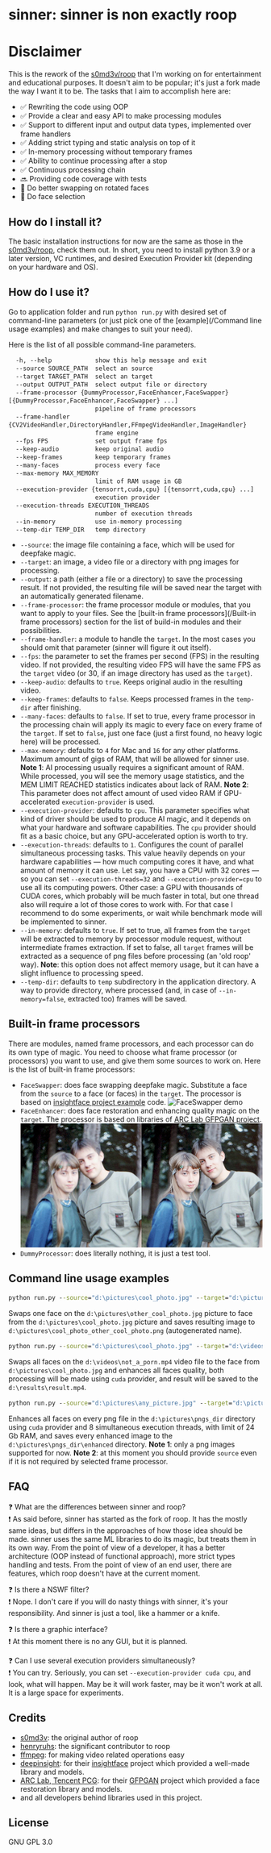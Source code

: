 # sinner: sinner is non exactly roop

# Disclaimer

This is the rework of the [s0md3v/roop](https://github.com/s0md3v/roop/) that I'm working on for entertainment and educational purposes. It doesn't aim to be popular; it's just a fork made the way I want it to be.
The tasks that I aim to accomplish here are:

- :white_check_mark: Rewriting the code using OOP
- :white_check_mark: Provide a clear and easy API to make processing modules
- :white_check_mark: Support to different input and output data types, implemented over frame handlers
- :white_check_mark: Adding strict typing and static analysis on top of it
- :white_check_mark: In-memory processing without temporary frames
- :white_check_mark: Ability to continue processing after a stop
- :white_check_mark: Continuous processing chain
- :soon: Providing code coverage with tests
- :white_square_button: Do better swapping on rotated faces
- :white_square_button: Do face selection

## How do I install it?

The basic installation instructions for now are the same as those in the [s0md3v/roop](https://github.com/s0md3v/roop#how-do-i-install-it), check them out.
In short, you need to install python 3.9 or a later version, VC runtimes, and desired Execution Provider kit (depending on your hardware and OS).

## How do I use it?

Go to application folder and run `python run.py` with desired set of command-line parameters (or just pick one of the [example](/Command line usage examples) and make changes to suit your need).

Here is the list of all possible command-line parameters. 
```
  -h, --help            show this help message and exit
  --source SOURCE_PATH  select an source
  --target TARGET_PATH  select an target
  --output OUTPUT_PATH  select output file or directory
  --frame-processor {DummyProcessor,FaceEnhancer,FaceSwapper} [{DummyProcessor,FaceEnhancer,FaceSwapper} ...]
                        pipeline of frame processors
  --frame-handler {CV2VideoHandler,DirectoryHandler,FFmpegVideoHandler,ImageHandler}
                        frame engine
  --fps FPS             set output frame fps
  --keep-audio          keep original audio
  --keep-frames         keep temporary frames
  --many-faces          process every face
  --max-memory MAX_MEMORY
                        limit of RAM usage in GB
  --execution-provider {tensorrt,cuda,cpu} [{tensorrt,cuda,cpu} ...]
                        execution provider
  --execution-threads EXECUTION_THREADS
                        number of execution threads
  --in-memory           use in-memory processing
  --temp-dir TEMP_DIR   temp directory
```
* `--source`: the image file containing a face, which will be used for deepfake magic.
* `--target`: an image, a video file or a directory with png images for processing.
* `--output`: a path (either a file or a directory) to save the processing result. If not provided, the resulting file will be saved near the target with an automatically generated filename.
* `--frame-processor`: the frame processor module or modules, that you want to apply to your files. See the [built-in frame processors](/Built-in frame processors) section for the list of build-in modules and their possibilities.
* `--frame-handler`: a module to handle the `target`. In the most cases you should omit that parameter (sinner will figure it out itself).
* `--fps`: the parameter to set the frames per second (FPS) in the resulting video. If not provided, the resulting video FPS will have the same FPS as the `target` video (or 30, if an image directory has used as the `target`).
* `--keep-audio`: defaults to `true`. Keeps original audio in the resulting video.
* `--keep-frames`: defaults to `false`. Keeps processed frames in the `temp-dir` after finishing.
* `--many-faces`: defaults to `false`. If set to true, every frame processor in the processing chain will apply its magic to every face on every frame of the `target`. If set to `false`, just one face (just a first found, no heavy logic here) will be processed.
* `--max-memory`: defaults to `4` for Mac and `16` for any other platforms. Maximum amount of gigs of RAM, that will be allowed for sinner use.
**Note 1**: AI processing usually requires a significant amount of RAM. While processed, you will see the memory usage statistics, and the MEM LIMIT REACHED statistics indicates about lack of RAM.
**Note 2**: This parameter does not affect amount of used video RAM if GPU-accelerated `execution-provider` is used.
* `--execution-provider`: defaults to `cpu`. This parameter specifies what kind of driver should be used to produce AI magic, and it depends on what your hardware and software capabilities. The `cpu` provider should fit as a basic choice, but any GPU-accelerated option is worth to try.
* `--execution-threads`: defaults to `1`. Configures the count of parallel simultaneous processing tasks. This value heavily depends on your hardware capabilities — how much computing cores it have, and what amount of memory it can use. Let say, you have a CPU with 32 cores — so you can set `--execution-threads=32` and `--execution-provider=cpu` to use all its computing powers. Other case: a GPU with thousands of CUDA cores, which probably will be much faster in total, but one thread also will require a lot of those cores to work with. For that case I recommend to do some experiments, or wait while benchmark mode will be implemented to sinner.
* `--in-memory`: defaults to `true`. If set to true, all frames from the `target` will be extracted to memory by processor module request, without intermediate frames extraction. If set to false, all `target` frames will be extracted as a sequence of png files before processing (an 'old roop' way).
**Note**: this option does not affect memory usage, but it can have a slight influence to processing speed.
* `--temp-dir`: defaults to `temp` subdirectory in the application directory. A way to provide directory, where processed (and, in case of `--in-memory=false`, extracted too) frames will be saved.

## Built-in frame processors

There are modules, named frame processors, and each processor can do its own type of magic. You need to choose what frame processor (or processors)
you want to use, and give them some sources to work on. Here is the list of built-in frame processors: 
- `FaceSwapper`: does face swapping deepfake magic. Substitute a face from the `source` to a face (or faces) in the `target`. The processor is based on [insightface project example](https://github.com/deepinsight/insightface/blob/master/examples/in_swapper/inswapper_main.py) code.
![FaceSwapper demo](/demos/swapper-demo.gif)
- `FaceEnhancer`: does face restoration and enhancing quality magic on the `target`. The processor is based on libraries of [ARC Lab GFPGAN project](https://github.com/TencentARC/GFPGAN).
![FaceEnhancer demo](/demos/enhancer-demo.jpg)
- `DummyProcessor`: does literally nothing, it is just a test tool.

## Command line usage examples

```cmd
python run.py --source="d:\pictures\cool_photo.jpg" --target="d:\pictures\other_cool_photo.jpg" --frame-processor=FaceSwapper
```
Swaps one face on the `d:\pictures\other_cool_photo.jpg` picture to face from the `d:\pictures\cool_photo.jpg` picture and saves resulting image to `d:\pictures\cool_photo_other_cool_photo.png` (autogenerated name).
```cmd
python run.py --source="d:\pictures\cool_photo.jpg" --target="d:\videos\not_a_porn.mp4" --frame-processor FaceSwapper FaceEnhancer --output="d:\results\result.mp4" --many-faces --execution-provider=cuda
```
Swaps all faces on the `d:\videos\not_a_porn.mp4` video file to the face from `d:\pictures\cool_photo.jpg` and enhances all faces quality, both processing will be made using `cuda` provider, and result will be saved to the `d:\results\result.mp4`.
```cmd
python run.py --source="d:\pictures\any_picture.jpg" --target="d:\pictures\pngs_dir" --output="d:\pictures\pngs_dir\enhanced" --frame-processor=FaceEnhancer --many-faces --max-memory=24 --execution-provider=cuda --execution-treads=8
```
Enhances all faces on every png file in the `d:\pictures\pngs_dir` directory using `cuda` provider and 8 simultaneous execution threads, with limit of 24 Gb RAM, and saves every enhanced image to the `d:\pictures\pngs_dir\enhanced` directory. 
**Note 1**: only a png images supported for now.
**Note 2**: at this moment you should provide `source` even if it is not required by selected frame processor. 

## FAQ

:question: What are the differences between sinner and roop?<br/>
:exclamation: As said before, sinner has started as the fork of roop. It has the mostly same ideas, but differs in the approaches of how those idea should be made.
sinner uses the same ML libraries to do its magic, but treats them in its own way. From the point of view of a developer, it has a better architecture (OOP instead of functional approach),
more strict types handling and tests. From the point of view of an end user, there are features, which roop doesn't have at the current moment.

:question: Is there a NSWF filter?<br/>
:exclamation: Nope. I don't care if you will do nasty things with sinner, it's your responsibility. And sinner is just a tool, like a hammer or a knife.

:question: Is there a graphic interface?<br/>
:exclamation: At this moment there is no any GUI, but it is planned.

:question: Can I use several execution providers simultaneously?<br/>
:exclamation: You can try. Seriously, you can set `--execution-provider cuda cpu`, and look, what will happen. May be it will work faster, may be it won't work at all. It is a large space for experiments.


## Credits

- [s0md3v](https://github.com/s0md3v/): the original author of roop
- [henryruhs](https://github.com/henryruhs): the significant contributor to roop
- [ffmpeg](https://ffmpeg.org/): for making video related operations easy
- [deepinsight](https://github.com/deepinsight): for their [insightface](https://github.com/deepinsight/insightface) project which provided a well-made library and models.
- [ARC Lab, Tencent PCG](https://github.com/TencentARC): for their [GFPGAN](https://github.com/TencentARC/GFPGAN) project which provided a face restoration library and models.
- and all developers behind libraries used in this project.

## License

GNU GPL 3.0